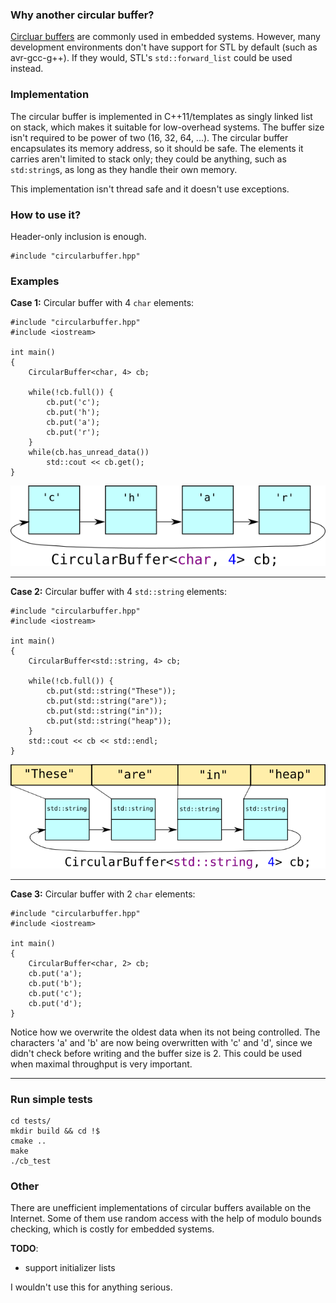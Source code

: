### Why another circular buffer?
[Circluar buffers](https://en.wikipedia.org/wiki/Circular_buffer) are commonly used in embedded systems. However, many development environments don't have support for STL by default (such as avr-gcc-g++).
If they would, STL's `std::forward_list` could be used instead.

### Implementation
The circular buffer is implemented in C++11/templates as singly linked list on stack, which makes it suitable for low-overhead systems. The buffer size isn't required to be power of two (16, 32, 64, ...). The circular buffer encapsulates its memory address, so it should be safe. The elements it carries aren't limited to stack only; they could be anything, such as `std:string`s, as long as they handle their own memory.

This implementation isn't thread safe and it doesn't use exceptions.

### How to use it?
Header-only inclusion is enough.

    #include "circularbuffer.hpp"
### Examples
**Case 1:**
Circular buffer with 4 `char` elements:

    #include "circularbuffer.hpp"
    #include <iostream>

    int main() 
    {
        CircularBuffer<char, 4> cb;

        while(!cb.full()) {
            cb.put('c');
            cb.put('h');
            cb.put('a');
            cb.put('r');
        }
        while(cb.has_unread_data())
            std::cout << cb.get(); 
    }
    
![stack based singly linked list circular buffer](https://github.com/Osteri/circularbuffer/blob/master/wiki/char.png?raw=true)

***
**Case 2:**
Circular buffer with 4 `std::string` elements:

    #include "circularbuffer.hpp"
    #include <iostream>

    int main() 
    {
        CircularBuffer<std::string, 4> cb;

        while(!cb.full()) {
            cb.put(std::string("These"));
            cb.put(std::string("are"));
            cb.put(std::string("in"));
            cb.put(std::string("heap"));
        }
        std::cout << cb << std::endl;
    }

![stack based singly linked list circular buffer](https://github.com/Osteri/circularbuffer/blob/master/wiki/string.png?raw=true)

***
**Case 3:**
Circular buffer with 2 `char` elements:

    #include "circularbuffer.hpp"
    #include <iostream>

    int main() 
    {
        CircularBuffer<char, 2> cb;
        cb.put('a');
        cb.put('b');
        cb.put('c');
        cb.put('d');
    }

Notice how we overwrite the oldest data when its not being controlled. The characters 'a' and 'b' are now being overwritten with 'c' and 'd', since we didn't check before writing and the buffer size is 2. This could be used when maximal throughput is very important.

***

### Run simple tests
    cd tests/
    mkdir build && cd !$
    cmake ..
    make
    ./cb_test

### Other

There are unefficient implementations of circular buffers available on the Internet. Some of them use random access with the help of modulo bounds checking, which is costly for embedded systems.

**TODO**:
* support initializer lists

I wouldn't use this for anything serious.
